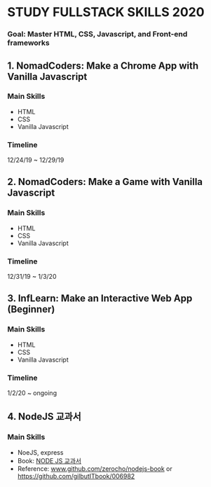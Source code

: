 # STUDY FULLSTACK SKILLS 2020
### Goal: Master HTML, CSS, Javascript, and Front-end frameworks

## 1. NomadCoders: Make a Chrome App with Vanilla Javascript 
### Main Skills
- HTML
- CSS
- Vanilla Javascript

### Timeline
12/24/19 ~ 12/29/19

## 2. NomadCoders: Make a Game with Vanilla Javascript
### Main Skills
- HTML
- CSS
- Vanilla Javascript

### Timeline
12/31/19 ~ 1/3/20

## 3. InfLearn: Make an Interactive Web App (Beginner) 
### Main Skills
- HTML
- CSS
- Vanilla Javascript

### Timeline
1/2/20 ~ ongoing

## 4. NodeJS 교과서
### Main Skills
- NoeJS, express
- Book: [NODE JS 교과서](https://www.inflearn.com/course/node-js-%EA%B5%90%EA%B3%BC%EC%84%9C)
- Reference: www.github.com/zerocho/nodejs-book or https://github.com/gilbutITbook/006982
